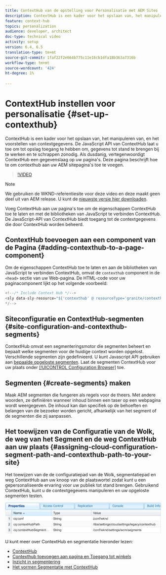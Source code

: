 ```yaml
---
title: ContextHub van de opstelling voor Personalisatie met AEM Sites
description: ContextHub is een kader voor het opslaan van, het manipuleren van, en het voorstellen van contextgegevens. De JavaScript API van ContextHub laat u toe om tot opslag toegang te hebben om, gegevens tot stand te brengen bij te werken en te schrappen zonodig. Als dusdanig, vertegenwoordigt ContextHub een gegevenslaag op uw pagina's. Deze pagina beschrijft hoe te om contexthub aan uw AEM sitepagina's toe te voegen.
feature: context-hub
topics: personalization
audience: developer, architect
doc-type: technical video
activity: setup
version: 6.4, 6.5
translation-type: tm+mt
source-git-commit: 1faf22f2e664b775c11e16cb1dfa18b363a7316b
workflow-type: tm+mt
source-wordcount: '424'
ht-degree: 1%

---
```



# ContextHub instellen voor personalisatie {#set-up-contexthub}

ContextHub is een kader voor het opslaan van, het manipuleren van, en het voorstellen van contextgegevens. De JavaScript API van ContextHub laat u toe om tot opslag toegang te hebben om, gegevens tot stand te brengen bij te werken en te schrappen zonodig. Als dusdanig, vertegenwoordigt ContextHub een gegevenslaag op uw pagina&#39;s. Deze pagina beschrijft hoe te om contexthub aan uw AEM sitepagina&#39;s toe te voegen.

>[!VIDEO](https://video.tv.adobe.com/v/23765/?quality=9&learn=on)

>[!NOTE]
>
>We gebruiken de WKND-referentiesite voor deze video en deze maakt geen deel uit van AEM release. U kunt de [nieuwste versie hier downloaden](https://github.com/adobe/aem-guides-wknd/releases).

Voeg ContextHub aan uw pagina&#39;s toe om de eigenschappen ContextHub toe te laten en met de bibliotheken van JavaScript te verbinden ContextHub. De JavaScript-API van ContextHub biedt toegang tot de contextgegevens die door ContextHub worden beheerd.

## ContextHub toevoegen aan een component van de Pagina {#adding-contexthub-to-a-page-component}

Om de eigenschappen ContextHub toe te laten en aan de bibliotheken van JavaScript te verbinden ContextHub, omvat de `contexthub` component in de `<head>` sectie van uw Web-pagina. De HTML-code voor uw paginacomponent lijkt op het volgende voorbeeld:

```java
<!--/* Include Context Hub */-->
<sly data-sly-resource="${'contexthub' @ resourceType='granite/contexthub/components/contexthub'}"/>
*/-->
```

## Siteconfiguratie en ContextHub-segmenten {#site-configuration-and-contexthub-segments}

ContextHub omvat een segmenteringsmotor die segmenten beheert en bepaalt welke segmenten voor de huidige context worden opgelost. Verschillende segmenten zijn gedefinieerd. U kunt Javascript API gebruiken aan [bepaalde opgeloste segmenten](https://helpx.adobe.com/experience-manager/6-5/sites/developing/using/ch-adding.html#DeterminingResolvedContextHubSegments). Laat de segmenten ContextHub voor uw plaats onder [[!UICONTROL Configuration Browser]](https://docs.adobe.com/content/help/en/experience-manager-cloud-service/implementing/developing/configurations.html) toe.

## Segmenten {#create-segments} maken

Maak AEM segmenten die fungeren als regels voor de theers. Met andere woorden, ze definiëren wanneer inhoud binnen een taser op een webpagina wordt weergegeven. De inhoud kan dan specifiek op de behoeften en belangen van de bezoeker worden gericht, afhankelijk van het segment of de segmenten die zij aanpassen.

## Het toewijzen van de Configuratie van de Wolk, de weg van het Segment en de weg ContextHub aan uw plaats {#assigning-cloud-configuration-segment-path-and-contexthub-path-to-your-site}

Het toewijzen van de de configuratiepad van de Wolk, segmentatiepad en weg ContextHub aan uw knoop van de plaatswortel zodat kunt u een gepersonaliseerde ervaring voor uw publiek tot stand brengen. Gebruikend ContextHub, kunt u de contextgegevens manipuleren en uw opgeloste segmenten testen.

![CRXDE Lite](assets/crx-de-properties.png)

U kunt meer over ContextHub en segmentatie hieronder lezen:

* [ContextHub](https://helpx.adobe.com/experience-manager/6-5/sites/developing/using/contexthub.html)
* [Contexthub toevoegen aan pagina en Toegang tot winkels](https://helpx.adobe.com/experience-manager/6-5/sites/developing/using/ch-adding.html)
* [Inzicht in segmentering](https://helpx.adobe.com/experience-manager/6-5/sites/classic-ui-authoring/using/classic-personalization-campaigns-segmentation.html)
* [Het vormen Segmentatie met ContextHub](https://helpx.adobe.com/experience-manager/6-5/sites/administering/using/segmentation.html)
